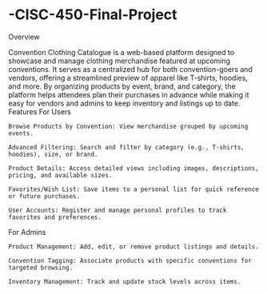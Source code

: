 # -CISC-450-Final-Project
Overview

Convention Clothing Catalogue is a web-based platform designed to showcase and manage clothing merchandise featured at upcoming conventions. It serves as a centralized hub for both convention-goers and vendors, offering a streamlined preview of apparel like T-shirts, hoodies, and more. By organizing products by event, brand, and category, the platform helps attendees plan their purchases in advance while making it easy for vendors and admins to keep inventory and listings up to date.
Features
For Users

    Browse Products by Convention: View merchandise grouped by upcoming events.

    Advanced Filtering: Search and filter by category (e.g., T-shirts, hoodies), size, or brand.

    Product Details: Access detailed views including images, descriptions, pricing, and available sizes.

    Favorites/Wish List: Save items to a personal list for quick reference or future purchases.

    User Accounts: Register and manage personal profiles to track favorites and preferences.

For Admins

    Product Management: Add, edit, or remove product listings and details.

    Convention Tagging: Associate products with specific conventions for targeted browsing.

    Inventory Management: Track and update stock levels across items.
